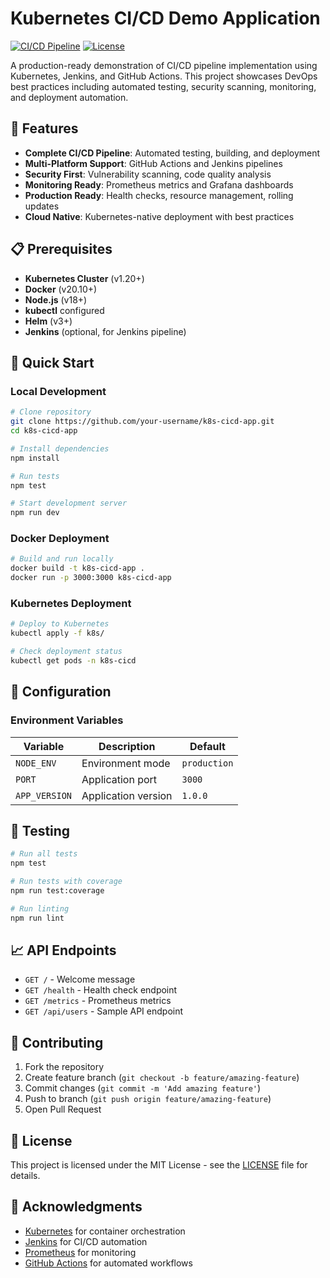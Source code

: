# Kubernetes CI/CD Demo Application

[![CI/CD Pipeline](https://github.com/your-username/k8s-cicd-app/actions/workflows/ci.yml/badge.svg)](https://github.com/your-username/k8s-cicd-app/actions/workflows/ci.yml)
[![License](https://img.shields.io/badge/License-MIT-blue.svg)](LICENSE)

A production-ready demonstration of CI/CD pipeline implementation using Kubernetes, Jenkins, and GitHub Actions. This project showcases DevOps best practices including automated testing, security scanning, monitoring, and deployment automation.

## 🚀 Features

- **Complete CI/CD Pipeline**: Automated testing, building, and deployment
- **Multi-Platform Support**: GitHub Actions and Jenkins pipelines
- **Security First**: Vulnerability scanning, code quality analysis
- **Monitoring Ready**: Prometheus metrics and Grafana dashboards
- **Production Ready**: Health checks, resource management, rolling updates
- **Cloud Native**: Kubernetes-native deployment with best practices

## 📋 Prerequisites

- **Kubernetes Cluster** (v1.20+)
- **Docker** (v20.10+)
- **Node.js** (v18+)
- **kubectl** configured
- **Helm** (v3+)
- **Jenkins** (optional, for Jenkins pipeline)

## 🚀 Quick Start

### Local Development
```bash
# Clone repository
git clone https://github.com/your-username/k8s-cicd-app.git
cd k8s-cicd-app

# Install dependencies
npm install

# Run tests
npm test

# Start development server
npm run dev
```

### Docker Deployment
```bash
# Build and run locally
docker build -t k8s-cicd-app .
docker run -p 3000:3000 k8s-cicd-app
```

### Kubernetes Deployment
```bash
# Deploy to Kubernetes
kubectl apply -f k8s/

# Check deployment status
kubectl get pods -n k8s-cicd
```

## 🔧 Configuration

### Environment Variables
| Variable | Description | Default |
|----------|-------------|---------|
| `NODE_ENV` | Environment mode | `production` |
| `PORT` | Application port | `3000` |
| `APP_VERSION` | Application version | `1.0.0` |

## 🧪 Testing

```bash
# Run all tests
npm test

# Run tests with coverage
npm run test:coverage

# Run linting
npm run lint
```

## 📈 API Endpoints

- `GET /` - Welcome message
- `GET /health` - Health check endpoint
- `GET /metrics` - Prometheus metrics
- `GET /api/users` - Sample API endpoint

## 🤝 Contributing

1. Fork the repository
2. Create feature branch (`git checkout -b feature/amazing-feature`)
3. Commit changes (`git commit -m 'Add amazing feature'`)
4. Push to branch (`git push origin feature/amazing-feature`)
5. Open Pull Request

## 📝 License

This project is licensed under the MIT License - see the [LICENSE](LICENSE) file for details.

## 🙏 Acknowledgments

- [Kubernetes](https://kubernetes.io/) for container orchestration
- [Jenkins](https://www.jenkins.io/) for CI/CD automation
- [Prometheus](https://prometheus.io/) for monitoring
- [GitHub Actions](https://github.com/features/actions) for automated workflows
